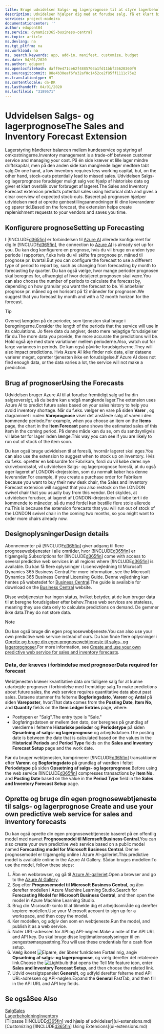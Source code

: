 ```yaml
---
title: Bruge udvidelsen Salgs- og lagerprognose til at styre lagerbeholdningen | Microsoft Docs
description: Udvidelsen hjælper dig med at forudse salg, få et klart billede af forventede lagermangler og oprette genbestillingsanmodninger til kreditorer.
services: project-madeira
documentationcenter: ''
author: edupont04
ms.service: dynamics365-business-central
ms.topic: article
ms.devlang: na
ms.tgt_pltfrm: na
ms.workload: na
ms. search.keywords: app, add-in, manifest, customize, budget
ms.date: 04/01/2020
ms.author: edupont
ms.openlocfilehash: daff9e471ce62f4885703a1fd11bbf35620360f9
ms.sourcegitcommit: 88e4b30eaf6fa32af0c1452ce2f85ff1111c75e2
ms.translationtype: HT
ms.contentlocale: da-DK
ms.lasthandoff: 04/01/2020
ms.locfileid: "3189671"
---
```

# <a name="the-sales-and-inventory-forecast-extension"></a><span data-ttu-id="b5469-103">Udvidelsen Salgs- og lagerprognose</span><span class="sxs-lookup"><span data-stu-id="b5469-103">The Sales and Inventory Forecast Extension</span></span>
<span data-ttu-id="b5469-104">Lagerstyring håndterer balancen mellem kundeservice og styring af omkostningerne.</span><span class="sxs-lookup"><span data-stu-id="b5469-104">Inventory management is a trade-off between customer service and managing your cost.</span></span> <span data-ttu-id="b5469-105">På én side kræver et lille lager mindre driftskapital, men på den anden side kan manglende lager medføre tabt salg.</span><span class="sxs-lookup"><span data-stu-id="b5469-105">On one hand, a low inventory requires less working capital, but, on the other hand, stock-outs potentially lead to missed sales.</span></span> <span data-ttu-id="b5469-106">Udvidelsen Salgs- og lagerprognose forudsiger muligt salg ved hjælp af historiske data og giver et klart overblik over forbruget af lageret.</span><span class="sxs-lookup"><span data-stu-id="b5469-106">The Sales and Inventory Forecast extension predicts potential sales using historical data and gives a clear overview of expected stock-outs.</span></span> <span data-ttu-id="b5469-107">Baseret på prognosen hjælper udvidelsen med at oprette genbestillingsanmodninger til dine leverandører og sparer tid.</span><span class="sxs-lookup"><span data-stu-id="b5469-107">Based on the forecast, the extension helps create replenishment requests to your vendors and saves you time.</span></span>  

## <a name="setting-up-forecasting"></a><span data-ttu-id="b5469-108">Konfigurere prognose</span><span class="sxs-lookup"><span data-stu-id="b5469-108">Setting up Forecasting</span></span>
<span data-ttu-id="b5469-109">I [!INCLUDE[d365fin](includes/d365fin_md.md)] er forbindelsen til [Azure AI](https://azure.microsoft.com/overview/ai-platform/) allerede konfigureret for dig.</span><span class="sxs-lookup"><span data-stu-id="b5469-109">In [!INCLUDE[d365fin](includes/d365fin_md.md)], the connection to [Azure AI](https://azure.microsoft.com/overview/ai-platform/) is already set up for you.</span></span> <span data-ttu-id="b5469-110">Du kan dog konfigurere en prognose, hvis du vil bruge en anden type periode i rapporten, f.eks hvis du vil skifte fra prognose pr. måned til prognose pr. kvartal.</span><span class="sxs-lookup"><span data-stu-id="b5469-110">But you can configure the forecast to use a different type of period to report by, such as changing from forecasting by month to forecasting by quarter.</span></span> <span data-ttu-id="b5469-111">Du kan også vælge, hvor mange perioder prognosen skal beregnes for, afhængigt af hvor detaljeret prognosen skal være.</span><span class="sxs-lookup"><span data-stu-id="b5469-111">You can also choose the number of periods to calculate the forecast by, depending on how granular you want the forecast to be.</span></span> <span data-ttu-id="b5469-112">Vi anbefaler prognose pr. måned og en horisont på 12 måneder for prognosen.</span><span class="sxs-lookup"><span data-stu-id="b5469-112">We suggest that you forecast by month and with a 12 month horizon for the forecast.</span></span> 

> [!TIP]  
>   <span data-ttu-id="b5469-113">Overvej længden på de perioder, som tjenesten skal bruge i beregningerne.</span><span class="sxs-lookup"><span data-stu-id="b5469-113">Consider the length of the periods that the service will use in its calculations.</span></span> <span data-ttu-id="b5469-114">Jo flere data du angiver, desto mere nøjagtige forudsigelser får du.</span><span class="sxs-lookup"><span data-stu-id="b5469-114">The more data you provide, the more accurate the predictions will be.</span></span> <span data-ttu-id="b5469-115">Hold også øje med store variationer mellem perioderne.</span><span class="sxs-lookup"><span data-stu-id="b5469-115">Also, watch out for large variances in periods.</span></span> <span data-ttu-id="b5469-116">De kan også påvirke forudsigelserne.</span><span class="sxs-lookup"><span data-stu-id="b5469-116">They will also impact predictions.</span></span> <span data-ttu-id="b5469-117">Hvis Azure AI ikke finder nok data, eller dataene varierer meget, opretter tjenesten ikke en forudsigelse.</span><span class="sxs-lookup"><span data-stu-id="b5469-117">If Azure AI does not find enough data, or the data varies a lot, the service will not make a prediction.</span></span>

## <a name="using-the-forecasts"></a><span data-ttu-id="b5469-118">Brug af prognoser</span><span class="sxs-lookup"><span data-stu-id="b5469-118">Using the Forecasts</span></span>
<span data-ttu-id="b5469-119">Udvidelsen bruger Azure AI til at forudse fremtidigt salg ud fra din salgsoversigt, så du bedre kan undgå manglende lager.</span><span class="sxs-lookup"><span data-stu-id="b5469-119">The extension uses Azure AI to predict future sales based on your sales history to help you avoid inventory shortage.</span></span> <span data-ttu-id="b5469-120">Når du f.eks. vælger en vare på siden **Varer** , og diagrammet i ruden **Vareprognose** viser det anslåede salg af varen i den kommende periode.</span><span class="sxs-lookup"><span data-stu-id="b5469-120">For example, when you choose an item on the **Items** page, the chart in the **Item Forecast** pane shows the estimated sales of this item in the coming period.</span></span> <span data-ttu-id="b5469-121">På denne måde kan du se, om du sandsynligvis vil løbe tør for lager inden længe.</span><span class="sxs-lookup"><span data-stu-id="b5469-121">This way you can see if you are likely to run out of stock of the item soon.</span></span>  

<span data-ttu-id="b5469-122">Du kan også bruge udvidelsen til at foreslå, hvornår lageret skal øges.</span><span class="sxs-lookup"><span data-stu-id="b5469-122">You can also use the extension to suggest when to stock up on inventory.</span></span> <span data-ttu-id="b5469-123">Hvis du f.eks. opretter en købsordre for Fabrikam, fordi du vil købe deres nye skrivebordsstol, vil udvidelsen Salgs- og lagerprognose foreslå, at du også øger lageret af LONDON-drejestolen, som du normalt køber hos denne leverandør.</span><span class="sxs-lookup"><span data-stu-id="b5469-123">For example, if you create a purchase order for Fabrikam because you want to buy their new desk chair, the Sales and Inventory Forecast extension will suggest that you also restock on the LONDON swivel chair that you usually buy from this vendor.</span></span> <span data-ttu-id="b5469-124">Det skyldes, at udvidelsen forudser, at lageret af LONDON-drejestolen vil løbe tørt i de kommende to måneder, så du med fordel kan bestille flere stole allerede nu.</span><span class="sxs-lookup"><span data-stu-id="b5469-124">This is because the extension forecasts that you will run out of stock of the LONDON swivel chair in the coming two months, so you might want to order more chairs already now.</span></span>  

## <a name="design-details"></a><span data-ttu-id="b5469-125">Designoplysninger</span><span class="sxs-lookup"><span data-stu-id="b5469-125">Design details</span></span>
<span data-ttu-id="b5469-126">Abonnementer på [!INCLUDE[d365fin](includes/d365fin_md.md)] giver adgang til flere prognosewebtjenester i alle områder, hvor [!INCLUDE[d365fin](includes/d365fin_md.md)] er tilgængelig.</span><span class="sxs-lookup"><span data-stu-id="b5469-126">Subscriptions for [!INCLUDE[d365fin](includes/d365fin_md.md)] come with access to several predictive web services in all regions where [!INCLUDE[d365fin](includes/d365fin_md.md)] is available.</span></span> <span data-ttu-id="b5469-127">Du kan få flere oplysninger i Licensvejledning til Microsoft Dynamics 365 Business Central.</span><span class="sxs-lookup"><span data-stu-id="b5469-127">For more information, see the Microsoft Dynamics 365 Business Central Licensing Guide.</span></span> <span data-ttu-id="b5469-128">Denne vejledning kan hentes på webstedet for [Business Central](https://dynamics.microsoft.com/en-us/business-central/overview/).</span><span class="sxs-lookup"><span data-stu-id="b5469-128">The guide is available for download on the [Business Central](https://dynamics.microsoft.com/en-us/business-central/overview/) website.</span></span> 

<span data-ttu-id="b5469-129">Disse webtjenester har ingen status, hvilket betyder, at de kun bruger data til at beregne forudsigelser efter behov.</span><span class="sxs-lookup"><span data-stu-id="b5469-129">These web services are stateless, meaning they use data only to calculate predictions on demand.</span></span> <span data-ttu-id="b5469-130">De gemmer ikke data.</span><span class="sxs-lookup"><span data-stu-id="b5469-130">They do not store data.</span></span>

> [!NOTE]  
>   <span data-ttu-id="b5469-131">Du kan også bruge din egen prognosewebtjeneste.</span><span class="sxs-lookup"><span data-stu-id="b5469-131">You can also use your own predictive web service instead of ours.</span></span> <span data-ttu-id="b5469-132">Du kan finde flere oplysninger i [Oprette og bruge din egen prognosewebtjeneste til salgs- og lagerprognoser](#AnchorText).</span><span class="sxs-lookup"><span data-stu-id="b5469-132">For more information, see [Create and use your own predictive web service for sales and inventory forecasts](#AnchorText).</span></span> 

### <a name="data-required-for-forecast"></a><span data-ttu-id="b5469-133">Data, der kræves i forbindelse med prognoser</span><span class="sxs-lookup"><span data-stu-id="b5469-133">Data required for forecast</span></span>
<span data-ttu-id="b5469-134">Webtjenesten kræver kvantitative data om tidligere salg for at kunne udarbejde prognoser i forbindelse med fremtidige salg.</span><span class="sxs-lookup"><span data-stu-id="b5469-134">To make predictions about future sales, the web service requires quantitative data about past sales.</span></span> <span data-ttu-id="b5469-135">Dataene stammer fra felterne **Bogføringsdato**, **Varenr** og **Antal** på siden **Vareposter**, hvor:</span><span class="sxs-lookup"><span data-stu-id="b5469-135">That data comes from the **Posting Date**, **Item No**, and **Quantity** fields on the **Item Ledger Entries** page, where:</span></span>
-    <span data-ttu-id="b5469-136">Posttypen er "Salg".</span><span class="sxs-lookup"><span data-stu-id="b5469-136">The entry type is "Sale."</span></span>
- <span data-ttu-id="b5469-137">Bogføringsdatoen er mellem den dato, der beregnes på grundlag af værdierne i felterne **Historiske perioder** og **Periodetype** på siden **Opsætning af salgs- og lagerprognose** og arbejdsdatoen.</span><span class="sxs-lookup"><span data-stu-id="b5469-137">The posting date is between the date that is calculated based on the values in the **Historical Periods** and **Period Type** fields on the **Sales and Inventory Forecast Setup** page and the work date.</span></span>

<span data-ttu-id="b5469-138">Før du bruger webtjenesten, komprimerer [!INCLUDE[d365fin](includes/d365fin_md.md)] transaktioner efter **Varenr.** og **Bogføringsdato** på grundlag af værdien i feltet **Periodetype** på siden **Opsætning af salgs- og lagerprognose**.</span><span class="sxs-lookup"><span data-stu-id="b5469-138">Before using the web service [!INCLUDE[d365fin](includes/d365fin_md.md)] compresses transactions by **Item No.** and **Posting Date** based on the value in the **Period Type** field in the **Sales and Inventory Forecast Setup** page.</span></span>

## <a name="create-and-use-your-own-predictive-web-service-for-sales-and-inventory-forecasts"></a><span data-ttu-id="b5469-139"><a name="AnchorText"> </a>Oprette og bruge din egen prognosewebtjeneste til salgs- og lagerprognose</span><span class="sxs-lookup"><span data-stu-id="b5469-139"><a name="AnchorText"> </a>Create and use your own predictive web service for sales and inventory forecasts</span></span>
<span data-ttu-id="b5469-140">Du kan også oprette din egen prognosewebtjeneste baseret på en offentlig model med navnet **Prognosemodel til Microsoft Business Central**.</span><span class="sxs-lookup"><span data-stu-id="b5469-140">You can also create your own predictive web service based on a public model named **Forecasting model for Microsoft Business Central**.</span></span> <span data-ttu-id="b5469-141">Denne prognosemodel er tilgængelig online i Azure AI-galleriet.</span><span class="sxs-lookup"><span data-stu-id="b5469-141">This predictive model is available online in the Azure AI Gallery.</span></span> <span data-ttu-id="b5469-142">Sådan bruges modellen:</span><span class="sxs-lookup"><span data-stu-id="b5469-142">To use the model, follow these steps:</span></span>  

1. <span data-ttu-id="b5469-143">Åbn en webbrowser, og gå til [Azure AI-galleriet](https://go.microsoft.com/fwlink/?linkid=828352).</span><span class="sxs-lookup"><span data-stu-id="b5469-143">Open a browser and go to the [Azure AI Gallery](https://go.microsoft.com/fwlink/?linkid=828352).</span></span>  
2. <span data-ttu-id="b5469-144">Søg efter **Prognosemodel til Microsoft Business Central**, og åbn derefter modellen i Azure Machine Learning Studio.</span><span class="sxs-lookup"><span data-stu-id="b5469-144">Search for **Forecasting Model for Microsoft Business Central**, and then open the model in Azure Machine Learning Studio.</span></span>  
3. <span data-ttu-id="b5469-145">Brug din Microsoft-konto til at tilmelde dig et arbejdsområde og derefter kopiere modellen.</span><span class="sxs-lookup"><span data-stu-id="b5469-145">Use your Microsoft account to sign up for a workspace, and then copy the model.</span></span>  
4. <span data-ttu-id="b5469-146">Kør modellen, og udgiv den som en webtjeneste.</span><span class="sxs-lookup"><span data-stu-id="b5469-146">Run the model, and publish it as a web service.</span></span>  
5. <span data-ttu-id="b5469-147">Notér URL-adressen for API og API-nøglen.</span><span class="sxs-lookup"><span data-stu-id="b5469-147">Make a note of the API URL and API key.</span></span> <span data-ttu-id="b5469-148">Du skal bruge disse legitimationsoplysninger til en pengestrømsopsætning.</span><span class="sxs-lookup"><span data-stu-id="b5469-148">You will use these credentials for a cash flow setup.</span></span>  
6. <span data-ttu-id="b5469-149">Vælg ikonet ![Elpære, der åbner funktionen Fortæl mig](media/ui-search/search_small.png "Fortæl mig, hvad du vil foretage dig"), angiv **Opsætning af salgs- og lagerprognose**, og vælg derefter det relaterede link.</span><span class="sxs-lookup"><span data-stu-id="b5469-149">Choose the ![Lightbulb that opens the Tell Me feature](media/ui-search/search_small.png "Tell me what you want to do") icon, enter **Sales and Inventory Forecast Setup**, and then choose the related link.</span></span>  
7. <span data-ttu-id="b5469-150">Udvid oversigtspanelet **Generelt**, og udfyld derefter felterne med API URL-adressen og API-nøglen.</span><span class="sxs-lookup"><span data-stu-id="b5469-150">Expand the **General** FastTab, and then fill in the API URL and API key fields.</span></span>  


## <a name="see-also"></a><span data-ttu-id="b5469-151">Se også</span><span class="sxs-lookup"><span data-stu-id="b5469-151">See Also</span></span>
[<span data-ttu-id="b5469-152">Salg</span><span class="sxs-lookup"><span data-stu-id="b5469-152">Sales</span></span>](sales-manage-sales.md)  
[<span data-ttu-id="b5469-153">Lagerbeholdning</span><span class="sxs-lookup"><span data-stu-id="b5469-153">Inventory</span></span>](inventory-manage-inventory.md)  
<span data-ttu-id="b5469-154">[Tilpasse [!INCLUDE[d365fin](includes/d365fin_md.md)] ved hjælp af udvidelser](ui-extensions.md)</span><span class="sxs-lookup"><span data-stu-id="b5469-154">[Customizing [!INCLUDE[d365fin](includes/d365fin_md.md)] Using Extensions](ui-extensions.md)</span></span>  

